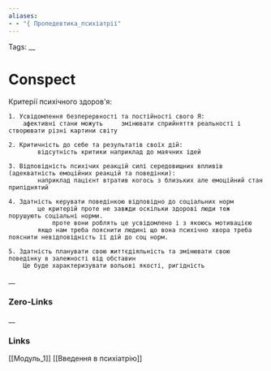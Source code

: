 ```yaml
---
aliases: 
- - "{ Пропедевтика_психіатрії"
---
```

Tags: 
__
# Conspect

Критерії психічного здоров'я:

	1. Усвідомлення безперервності та постійності свого Я:
		афективні стани можуть     змінювати сприйняття реальності і створювати різні картини світу
		
	2. Критичність до себе та результатів своїх дій:
			відсутність критики наприклад до маячних ідей
	
	3. Відповідність психічих реакцій силі середовищних впливів (адекватність емоційних реакцій та поведінки):
			наприклад пацієнт втратив когось з близьких але емоційний стан припіднятий
			
	4. Здатність керувати поведінкою відповідно до соціальних норм
			це критерій проте не завжди оскільки здорові люди теж порушують соціальні норми.
				проте вони роблять це усвідомлено і з якоюсь мотивацією
			якщо нам треба пояснити людині що вона психічно хвора треба пояснити невідповідність її дій до соц норм.
			
	5. Здатність планувати свою життєдіяльність та змінювати свою поведінку в залежності від обставин
		Це буде характеризувати вольові якості, ригідність
__
### Zero-Links

__
### Links
[[Модуль_1]] [[Введення в психіатрію]]